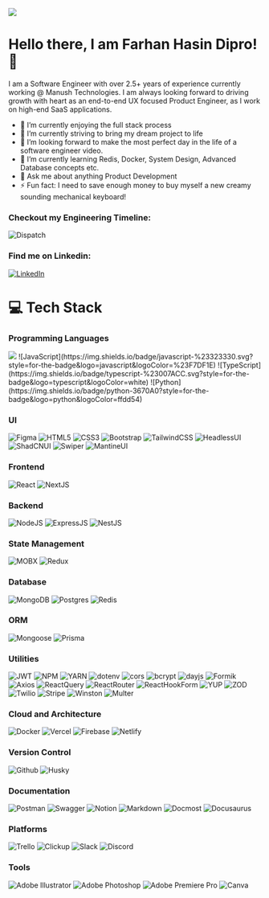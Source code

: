 [![](https://visitcount.itsvg.in/api?id=ImranSefat&icon=0&color=0)](https://visitcount.itsvg.in)

# Hello there, I am Farhan Hasin Dipro!👋

I am a Software Engineer with over 2.5+ years of experience currently working @ Manush Technologies. I am always looking forward to driving growth with heart as an end-to-end UX focused Product Engineer, as I work on high-end SaaS applications. 
- 🔭 I’m currently enjoying the full stack process
- 👯 I’m currently striving to bring my dream project to life
- 🚀 I’m looking forward to make the most perfect day in the life of a software engineer video.
- 🌱 I’m currently learning Redis, Docker, System Design, Advanced Database concepts etc.
- 💬 Ask me about anything Product Development
- ⚡ Fun fact: I need to save enough money to buy myself a new creamy sounding mechanical keyboard! 

### Checkout my Engineering Timeline: 
![Dispatch](https://img.shields.io/badge/dispatch-black?style=for-the-badge&logo=dispatch&labelColor=%23000000&color=%23000000&link=https%3A%2F%2Fdispatch-theta.vercel.app%2Fpublic%2Fjh7fwcw237t0azj2smdhjnrshs6n81s3%3Ffbclid%3DIwAR22IKLMLC8zhFnf4coFmf0XBrp-5iztROnJRROJBY905-ZIef_BT0tOFTg)

### Find me on Linkedin:
[![LinkedIn](https://img.shields.io/badge/LinkedIn-%230077B5.svg?logo=linkedin&logoColor=white)](https://www.linkedin.com/in/farhan-hasin-dipro/)

# 💻 Tech Stack

### Programming Languages
<img src="https://skillicons.dev/icons?i=javascript, typescript, python"/>
![JavaScript](https://img.shields.io/badge/javascript-%23323330.svg?style=for-the-badge&logo=javascript&logoColor=%23F7DF1E)
![TypeScript](https://img.shields.io/badge/typescript-%23007ACC.svg?style=for-the-badge&logo=typescript&logoColor=white)
![Python](https://img.shields.io/badge/python-3670A0?style=for-the-badge&logo=python&logoColor=ffdd54)

### UI
![Figma](https://img.shields.io/badge/figma-%23F24E1E.svg?style=for-the-badge&logo=figma&logoColor=white)
![HTML5](https://img.shields.io/badge/html5-%23E34F26.svg?style=for-the-badge&logo=html5&logoColor=white)
![CSS3](https://img.shields.io/badge/css3-%231572B6.svg?style=for-the-badge&logo=css3&logoColor=white)
![Bootstrap](https://img.shields.io/badge/bootstrap-%237952B3?style=for-the-badge&logo=bootstrap&logoColor=white&labelColor=%237952B3&color=%237952B3)
![TailwindCSS](https://img.shields.io/badge/tailwindcss-%2338B2AC.svg?style=for-the-badge&logo=tailwind-css&logoColor=white)
![HeadlessUI](https://img.shields.io/badge/HeadlessUI-%2366E3FF?style=for-the-badge&logo=headlessui&logoColor=white&labelColor=%2366E3FF&color=%2366E3FF)
![ShadCNUI](https://img.shields.io/badge/ShadCNUI-%23000000?style=for-the-badge&logo=shadcnui&logoColor=white&labelColor=%23000000&color=%23000000)
![Swiper](https://img.shields.io/badge/swiper-%236332F6?style=for-the-badge&logo=swiper&logoColor=white&labelColor=%236332F6&color=%236332F6)
![MantineUI](https://img.shields.io/badge/MantineUI-%23339AF0?style=for-the-badge&logo=mantine&logoColor=white&labelColor=%23339AF0&color=%23339AF0)

### Frontend
![React](https://img.shields.io/badge/react-%2320232a.svg?style=for-the-badge&logo=react&logoColor=%2361DAFB)
![NextJS](https://img.shields.io/badge/Next-black?style=for-the-badge&logo=next.js&logoColor=white)

### Backend
![NodeJS](https://img.shields.io/badge/node.js-6DA55F?style=for-the-badge&logo=node.js&logoColor=white)
![ExpressJS](https://img.shields.io/badge/express-%23000000?style=for-the-badge&logo=express&labelColor=%23000000&color=%23000000)
![NestJS](https://img.shields.io/badge/nestjs-%23E0234E.svg?style=for-the-badge&logo=nestjs&logoColor=white)

### State Management
![MOBX](https://img.shields.io/badge/mobx-%23FF9955?style=for-the-badge&logo=mobx&logoColor=white&labelColor=%23FF9955&color=%23FF9955)
![Redux](https://img.shields.io/badge/redux-%23764ABC?style=for-the-badge&logo=redux&logoColor=white&labelColor=%23764ABC&color=%23764ABC)

### Database
![MongoDB](https://img.shields.io/badge/MongoDB-%234ea94b.svg?style=for-the-badge&logo=mongodb&logoColor=white)
![Postgres](https://img.shields.io/badge/postgres-%23316192.svg?style=for-the-badge&logo=postgresql&logoColor=white)
![Redis](https://img.shields.io/badge/redis-%23DD0031.svg?style=for-the-badge&logo=redis&logoColor=white)

### ORM
![Mongoose](https://img.shields.io/badge/mongoose-%23880000?style=for-the-badge&logo=mongoose&logoColor=white&labelColor=%23880000&color=%23880000)
![Prisma](https://img.shields.io/badge/prisma-%232D3748?style=for-the-badge&logo=prisma&logoColor=white&labelColor=%232D3748&color=%232D3748)

### Utilities
![JWT](https://img.shields.io/badge/JWT-black?style=for-the-badge&logo=JSON%20web%20tokens)
![NPM](https://img.shields.io/badge/NPM-%23000000.svg?style=for-the-badge&logo=npm&logoColor=white)
![YARN](https://img.shields.io/badge/yarn-%232C8EBB?style=for-the-badge&logo=yarn&logoColor=white&labelColor=%232C8EBB&color=%232C8EBB)
![dotenv](https://img.shields.io/badge/.env-%23ECD53F?style=for-the-badge&logo=dotenv&logoColor=white&labelColor=%23ECD53F&color=%23ECD53F)
![cors](https://img.shields.io/badge/cors-white?style=for-the-badge&logo=cors&logoColor=white&labelColor=white&color=white)
![bcrypt](https://img.shields.io/badge/bcrypt-white?style=for-the-badge&logo=bcrypt&logoColor=white&labelColor=white&color=white)
![dayjs](https://img.shields.io/badge/dayjs-white?style=for-the-badge&logo=dayjs&logoColor=white&labelColor=white&color=white)
![Formik](https://img.shields.io/badge/formik-%232563EB?style=for-the-badge&logo=formik&logoColor=white&labelColor=%232563EB&color=%232563EB)
![Axios](https://img.shields.io/badge/axios-%235A29E4?style=for-the-badge&logo=axios&logoColor=white&labelColor=%235A29E4&color=%235A29E4)
![ReactQuery](https://img.shields.io/badge/reactquery-%23FF4154?style=for-the-badge&logo=reactquery&logoColor=white&labelColor=%23FF4154&color=%23FF4154)
![ReactRouter](https://img.shields.io/badge/reactrouter-%23CA4245?style=for-the-badge&logo=reactrouter&logoColor=white&labelColor=%23CA4245&color=%23CA4245)
![ReactHookForm](https://img.shields.io/badge/reacthookform-%23EC5990?style=for-the-badge&logo=reacthookform&logoColor=white&labelColor=%23EC5990&color=%23EC5990)
![YUP](https://img.shields.io/badge/yup-%23000000?style=for-the-badge&logo=yup&logoColor=white&labelColor=%23000000&color=%23000000)
![ZOD](https://img.shields.io/badge/zod-%233E67B1?style=for-the-badge&logo=zod&logoColor=white&labelColor=%233E67B1&color=%233E67B1)
![Twilio](https://img.shields.io/badge/twilio-%23F22F46?style=for-the-badge&logo=twilio&logoColor=white&labelColor=%23F22F46&color=%23F22F46)
![Stripe](https://img.shields.io/badge/stripe-%23008CDD?style=for-the-badge&logo=stripe&logoColor=white&labelColor=%23008CDD&color=%23008CDD)
![Winston](https://img.shields.io/badge/winston-black?style=for-the-badge&logo=winston&logoColor=white&labelColor=black&color=black)
![Multer](https://img.shields.io/badge/multer-white?style=for-the-badge&logo=multer&logoColor=white&labelColor=white&color=white)

### Cloud and Architecture
![Docker](https://img.shields.io/badge/docker-%230db7ed.svg?style=for-the-badge&logo=docker&logoColor=white)
![Vercel](https://img.shields.io/badge/vercel-%23000000.svg?style=for-the-badge&logo=vercel&logoColor=white)
![Firebase](https://img.shields.io/badge/firebase-%23039BE5.svg?style=for-the-badge&logo=firebase)
![Netlify](https://img.shields.io/badge/netlify-%23000000.svg?style=for-the-badge&logo=netlify&logoColor=#00C7B7)

### Version Control
![Github](https://img.shields.io/badge/github-%23181717?style=for-the-badge&logo=github&logoColor=white&labelColor=%23181717&color=%23181717)
![Husky](https://img.shields.io/badge/husky-black?style=for-the-badge&logo=husky&logoColor=white&labelColor=black&color=black)

### Documentation
![Postman](https://img.shields.io/badge/Postman-FF6C37?style=for-the-badge&logo=postman&logoColor=white)
![Swagger](https://img.shields.io/badge/-Swagger-%23Clojure?style=for-the-badge&logo=swagger&logoColor=white)
![Notion](https://img.shields.io/badge/Notion-%23000000.svg?style=for-the-badge&logo=notion&logoColor=white)
![Markdown](https://img.shields.io/badge/markdown-%23000000.svg?style=for-the-badge&logo=markdown&logoColor=white)
![Docmost](https://img.shields.io/badge/docmost-black?style=for-the-badge&logo=docmost&logoColor=white&labelColor=black&color=black)
![Docusaurus](https://img.shields.io/badge/docusaurus-%233ECC5F?style=for-the-badge&logo=docusaurus&logoColor=white&labelColor=%233ECC5F&color=%233ECC5F)

### Platforms
![Trello](https://img.shields.io/badge/Trello-%23026AA7.svg?style=for-the-badge&logo=Trello&logoColor=white)
![Clickup](https://img.shields.io/badge/clickup-%237B68EE?style=for-the-badge&logo=clickup&logoColor=white&labelColor=%237B68EE&color=%237B68EE)
![Slack](https://img.shields.io/badge/slack-%234A154B?style=for-the-badge&logo=slack&logoColor=white&labelColor=%234A154B&color=%234A154B)
![Discord](https://img.shields.io/badge/discord-%235865F2?style=for-the-badge&logo=discord&logoColor=white&labelColor=%235865F2&color=%235865F2)

### Tools
![Adobe Illustrator](https://img.shields.io/badge/adobeillustrator-%23FF9A00?style=for-the-badge&logo=adobeillustrator&logoColor=white&labelColor=%23FF9A00&color=%23FF9A00)
![Adobe Photoshop](https://img.shields.io/badge/adobephotoshop-%2331A8FF?style=for-the-badge&logo=adobephotoshop&logoColor=white&labelColor=%2331A8FF&color=%2331A8FF)
![Adobe Premiere Pro](https://img.shields.io/badge/adobepremierepro-%239999FF?style=for-the-badge&logo=adobepremierepro&logoColor=white&labelColor=%239999FF&color=%239999FF)
![Canva](https://img.shields.io/badge/canva-%2300C4CC?style=for-the-badge&logo=canva&logoColor=white&labelColor=%2300C4CC&color=%2300C4CC)

\
&nbsp;
  
